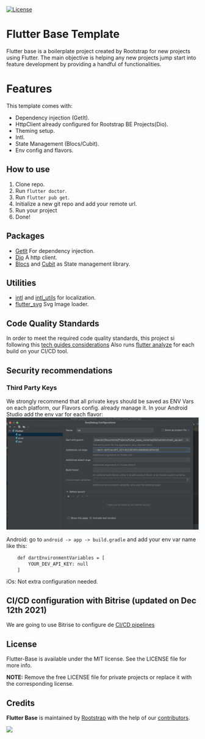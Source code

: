 [![License](https://img.shields.io/github/license/rootstrap/ios-base.svg)](https://github.com/rootstrap/flutter-base/blob/master/LICENSE.md)

# Flutter Base Template

Flutter base is a boilerplate project created by Rootstrap for new projects using Flutter. The main
objective is helping any new projects jump start into feature development by providing a handful of
functionalities.

# Features

This template comes with:

- Dependency injection (GetIt).
- HttpClient already configured for Rootstrap BE Projects(Dio).
- Theming setup.
- Intl.
- State Management (Blocs/Cubit).
- Env config and flavors.

## How to use

1. Clone repo.
2. Run `flutter doctor`.
3. Run `flutter pub get`.
4. Initialize a new git repo and add your remote url.
5. Run your project
6. Done!

## Packages

- [GetIt](https://pub.dev/packages/get_it) For dependency injection.
- [Dio](https://pub.dev/packages/dio) A http client.
- [Blocs](https://pub.dev/packages/bloc) and [Cubit](https://pub.dev/packages/flutter_bloc) as State
  management library.

## Utilities

- [intl](https://pub.dev/packages/intl) and [intl_utils](https://pub.dev/packages/intl_utils) for
  localization.
- [flutter_svg](https://pub.dev/packages/flutter_svg) Svg Image loader.

## Code Quality Standards

In order to meet the required code quality standards, this project si following
this [tech guides considerations](https://github.com/rootstrap/tech-guides/blob/master/flutter/README.md)
Also runs [flutter analyze](https://dart.dev/tools/dart-analyze) for each build on your CI/CD tool.

## Security recommendations

### Third Party Keys

We strongly recommend that all private keys should be saved as ENV Vars on each platform, our
Flavors config. already manage it. In your Android Studio add the env var for each flavor:
![me](env_var_config.png)

Android: go to `android -> app -> build.gradle` and add your env var name like this:

```
    def dartEnvironmentVariables = [
        YOUR_DEV_API_KEY: null
    ]
```

iOs: Not extra configuration needed.

## CI/CD configuration with Bitrise (updated on Dec 12th 2021)

We are going to use Bitrise to configure
de [CI/CD pipelines](https://www.notion.so/rootstrap/Flutter-CI-CD-9a0a5957ee8442908fc00c3ea8f49bf1)

## License

Flutter-Base is available under the MIT license. See the LICENSE file for more info.

**NOTE:** Remove the free LICENSE file for private projects or replace it with the corresponding
license.

## Credits

**Flutter Base** is maintained by [Rootstrap](http://www.rootstrap.com) with the help of
our [contributors](https://github.com/rootstrap/flutter-base/contributors).

[<img src="https://s3-us-west-1.amazonaws.com/rootstrap.com/img/rs.png" width="100"/>](http://www.rootstrap.com)
